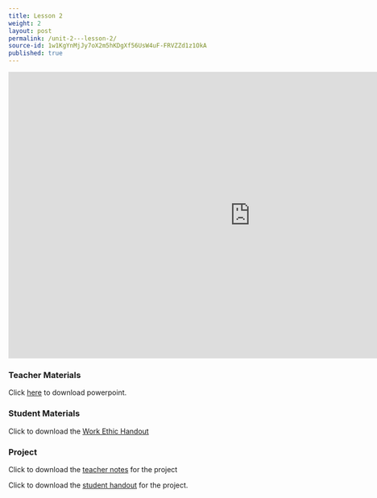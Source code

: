 ```yaml
---
title: Lesson 2
weight: 2
layout: post
permalink: /unit-2---lesson-2/
source-id: 1w1KgYnMjJy7oX2m5hKDgXf56UsW4uF-FRVZZd1z1OkA
published: true
---
```

<iframe src="https://docs.google.com/presentation/d/e/2PACX-1vRwoTttaoWTOgKuGsrDkcV97J6poGX8tKd30jxVq0sGORVolzLxPHoRzcIqboDV87A9ijupx0B0UW6k/embed?start=false&loop=false&delayms=3000" frameborder="0" width="960" height="569" allowfullscreen="true" mozallowfullscreen="true" webkitallowfullscreen="true"></iframe>

### Teacher Materials 

Click <a href="https://docs.google.com/presentation/d/13KdigvqvWb-4MrfmK7rDDeQB3ClhUhwcno5V_p8oghk/edit?usp=sharing" target="_blank">here</a> to download powerpoint.

### Student Materials

Click to download the <a href="../2_Lesson_2/workEthic.pdf" download>Work Ethic Handout</a>

### Project 

Click to download the <a href="https://docs.google.com/document/d/1wpE-8aGr1_GwlZEwCyCYOEVrSbKpnzZ_4w6LAPOG75c/edit?usp=sharing" target="_blank">teacher notes</a> for the project 

Click to download the <a href="../2_Lesson_2/studentHandout.pdf" download>student handout</a> for the project.
